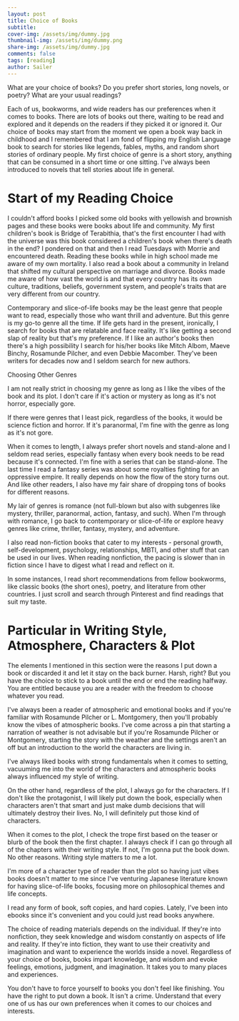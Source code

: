 ```yaml
---
layout: post
title: Choice of Books
subtitle: 
cover-img: /assets/img/dummy.jpg
thumbnail-img: /assets/img/dummy.png
share-img: /assets/img/dummy.jpg
comments: false
tags: [reading]
author: Sailer
---
```


What are your choice of books? Do you prefer short stories, long novels, or poetry? What are your usual readings? 

Each of us, bookworms, and wide readers has our preferences when it comes to books. There are lots of books out there, waiting to be read and explored and it depends on the readers if they picked it or ignored it. Our choice of books may start from the moment we open a book way back in childhood and I remembered that I am fond of flipping my English Language book to search for stories like legends, fables, myths, and random short stories of ordinary people. My first choice of genre is a short story, anything that can be consumed in a short time or one sitting. I've always been introduced to novels that tell stories about life in general. 

# Start of my Reading Choice 

I couldn't afford books I picked some old books with yellowish and brownish pages and these books were books about life and community. My first children's book is Bridge of Terabithia, that's the first encounter I had with the universe was this book considered a children's book when there's death in the end? I pondered on that and then I read Tuesdays with Morrie and encountered death. Reading these books while in high school made me aware of my own mortality. I also read a book about a community in Ireland that shifted my cultural perspective on marriage and divorce. Books made me aware of how vast the world is and that every country has its own culture, traditions, beliefs, government system, and people's traits that are very different from our country. 

Contemporary and slice-of-life books may be the least genre that people want to read, especially those who want thrill and adventure. But this genre is my go-to genre all the time. If life gets hard in the present, ironically, I search for books that are relatable and face reality. It's like getting a second slap of reality but that's my preference. If I like an author's books then there's a high possibility I search for his/her books like Mitch Albom, Maeve Binchy, Rosamunde Pilcher, and even Debbie Macomber. They've been writers for decades now and I seldom search for new authors. 

Choosing Other Genres 

I am not really strict in choosing my genre as long as I like the vibes of the book and its plot. I don't care if it's action or mystery as long as it's not horror, especially gore. 

If there were genres that I least pick, regardless of the books, it would be science fiction and horror. If it's paranormal, I'm fine with the genre as long as it's not gore. 

When it comes to length, I always prefer short novels and stand-alone and I seldom read series, especially fantasy when every book needs to be read because it's connected. I'm fine with a series that can be stand-alone. The last time I read a fantasy series was about some royalties fighting for an oppressive empire. It really depends on how the flow of the story turns out. And like other readers, I also have my fair share of dropping tons of books for different reasons. 

My lair of genres is romance (not full-blown but also with subgenres like mystery, thriller, paranormal, action, fantasy, and such). When I'm through with romance, I go back to contemporary or slice-of-life or explore heavy genres like crime, thriller, fantasy, mystery, and adventure. 

I also read non-fiction books that cater to my interests \- personal growth, self-development, psychology, relationships, MBTI, and other stuff that can be used in our lives. When reading nonfiction, the pacing is slower than in fiction since I have to digest what I read and reflect on it. 

In some instances, I read short recommendations from fellow bookworms, like classic books (the short ones), poetry, and literature from other countries. I just scroll and search through Pinterest and find readings that suit my taste. 

# 

# Particular in Writing Style, Atmosphere, Characters & Plot 

The elements I mentioned in this section were the reasons I put down a book or discarded it and let it stay on the back burner. Harsh, right? But you have the choice to stick to a book until the end or end the reading halfway. You are entitled because you are a reader with the freedom to choose whatever you read. 

I've always been a reader of atmospheric and emotional books and if you're familiar with Rosamunde Pilcher or L. Montgomery, then you'll probably know the vibes of atmospheric books. I've come across a pin that starting a narration of weather is not advisable but if you're Rosamunde Pilcher or Montgomery, starting the story with the weather and the settings aren't an off but an introduction to the world the characters are living in. 

I've always liked books with strong fundamentals when it comes to setting, vacuuming me into the world of the characters and atmospheric books always influenced my style of writing. 

On the other hand, regardless of the plot, I always go for the characters. If I don't like the protagonist, I will likely put down the book, especially when characters aren't that smart and just make dumb decisions that will ultimately destroy their lives. No, I will definitely put those kind of characters. 

When it comes to the plot, I check the trope first based on the teaser or blurb of the book then the first chapter. I always check if I can go through all of the chapters with their writing style. If not, I'm gonna put the book down. No other reasons. Writing style matters to me a lot. 

I'm more of a character type of reader than the plot so having just vibes books doesn't matter to me since I've venturing Japanese literature known for having slice-of-life books, focusing more on philosophical themes and life concepts. 

I read any form of book, soft copies, and hard copies. Lately, I've been into ebooks since it's convenient and you could just read books anywhere. 

The choice of reading materials depends on the individual. If they're into nonfiction, they seek knowledge and wisdom constantly on aspects of life and reality. If they're into fiction, they want to use their creativity and imagination and want to experience the worlds inside a novel. Regardless of your choice of books, books impart knowledge, and wisdom and evoke feelings, emotions, judgment, and imagination. It takes you to many places and experiences. 

You don't have to force yourself to books you don't feel like finishing. You have the right to put down a book. It isn't a crime. Understand that every one of us has our own preferences when it comes to our choices and interests.
